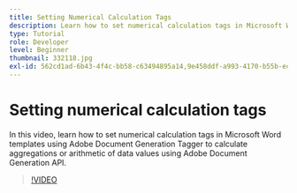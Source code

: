 ```yaml
---
title: Setting Numerical Calculation Tags
description: Learn how to set numerical calculation tags in Microsoft Word templates using Adobe Document Generation Tagger to calculate aggregations or arithmetic of data values using Adobe Document Generation API
type: Tutorial
role: Developer
level: Beginner
thumbnail: 332118.jpg
exl-id: 562cd1ad-6b43-4f4c-bb58-c63494895a14,9e458ddf-a993-4170-b55b-ecd29b8a1e00
---
```


# Setting numerical calculation tags

In this video, learn how to set numerical calculation tags in Microsoft Word templates using Adobe Document Generation Tagger to calculate aggregations or arithmetic of data values using Adobe Document Generation API.

>[!VIDEO](https://video.tv.adobe.com/v/332118?hidetitle=true)
